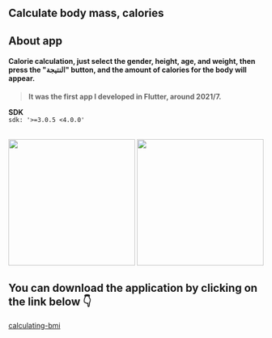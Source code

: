## Calculate body mass, calories


## About app 
#### Calorie calculation, just select the gender, height, age, and weight, then press the "النتيجة" button, and the amount of calories for the body will appear.
> **It was the first app I developed in Flutter, around 2021/7.**
 
**SDK**
<br/>
`sdk: '>=3.0.5 <4.0.0'`
<br/>
<br/>

<div>
<img src="https://github.com/Zonetto/Flutter-Coins/assets/100410170/48ff1fc5-8cd6-4b72-9e15-4df967478a0a" width="250"> 
<img src="https://github.com/Zonetto/Flutter-Coins/assets/100410170/9e96baa7-bb62-4fee-9e5e-81fdcce4712e" width="250"> 
</div>

## You can download the application by clicking on the link below 👇 
[calculating-bmi](https://github.com/Zonetto/Flutter-Coins/files/12269050/calculating_bmi.apk.zip)
